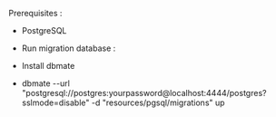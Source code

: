 Prerequisites :

- PostgreSQL
- Run migration database :

- Install dbmate
- dbmate --url "postgresql://postgres:yourpassword@localhost:4444/postgres?sslmode=disable" -d "resources/pgsql/migrations" up
